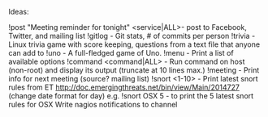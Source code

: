 Ideas:

!post "Meeting reminder for tonight" <service|ALL>- post to Facebook, Twitter, and mailing list
!gitlog <repo> - Git stats, # of commits per person
!trivia - Linux trivia game with score keeping, questions from a text file that anyone can add to
!uno - A full-fledged game of Uno.
!menu - Print a list of available options
!command <command> <command|ALL> - Run command on host (non-root) and display its output (truncate at 10 lines max.)
!meeting - Print info for next meeting (source? mailing list)
!snort <pattern> <1-10> -  Print latest snort rules from ET http://doc.emergingthreats.net/bin/view/Main/2014727 (change date format for day)
e.g. !snort OSX 5 - to print the 5 latest snort rules for OSX
Write nagios notifications to channel

